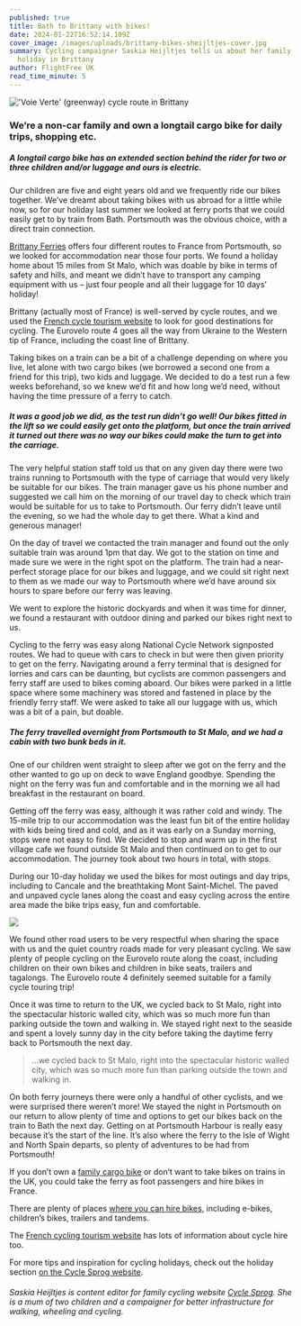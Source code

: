 ```yaml
---
published: true
title: Bath to Brittany with bikes!
date: 2024-01-22T16:52:14.109Z
cover_image: /images/uploads/brittany-bikes-sheijltjes-cover.jpg
summary: Cycling campaigner Saskia Heijltjes tells us about her family’s cycling
  holiday in Brittany
author: FlightFree UK
read_time_minute: 5
---
```

![](/images/uploads/brittany-bikes-sheijltjes.jpg "'Voie Verte' (greenway) cycle route in Brittany")

### We’re a non-car family and own a longtail cargo bike for daily trips, shopping etc. 

##### A longtail cargo bike has an extended section behind the rider for two or three children and/or luggage and ours is electric.

Our children are five and eight years old and we frequently ride our bikes together. We’ve dreamt about taking bikes with us abroad for a little while now, so for our holiday last summer we looked at ferry ports that we could easily get to by train from Bath. Portsmouth was the obvious choice, with a direct train connection. 

[Brittany Ferries](https://www.cyclesprog.co.uk/link/uncategorized/brittany-ferries/) offers four different routes to France from Portsmouth, so we looked for accommodation near those four ports. We found a holiday home about 15 miles from St Malo, which was doable by bike in terms of safety and hills, and meant we didn’t have to transport any camping equipment with us – just four people and all their luggage for 10 days’ holiday!

Brittany (actually most of France) is well-served by cycle routes, and we used the [French cycle tourism website](https://en.francevelotourisme.com/) to look for good destinations for cycling. The Eurovelo route 4 goes all the way from Ukraine to the Western tip of France, including the coast line of Brittany.

Taking bikes on a train can be a bit of a challenge depending on where you live, let alone with two cargo bikes (we borrowed a second one from a friend for this trip), two kids and luggage. We decided to do a test run a few weeks beforehand, so we knew we’d fit and how long we’d need, without having the time pressure of a ferry to catch.

##### It was a good job we did, as the test run didn’t go well! Our bikes fitted in the lift so we could easily get onto the platform, but once the train arrived it turned out there was no way our bikes could make the turn to get into the carriage. 

The very helpful station staff told us that on any given day there were two trains running to Portsmouth with the type of carriage that would very likely be suitable for our bikes. The train manager gave us his phone number and suggested we call him on the morning of our travel day to check which train would be suitable for us to take to Portsmouth. Our ferry didn’t leave until the evening, so we had the whole day to get there. What a kind and generous manager!

On the day of travel we contacted the train manager and found out the only suitable train was around 1pm that day. We got to the station on time and made sure we were in the right spot on the platform. The train had a near-perfect storage place for our bikes and luggage, and we could sit right next to them as we made our way to Portsmouth where we’d have around six hours to spare before our ferry was leaving. 

We went to explore the historic dockyards and when it was time for dinner, we found a restaurant with outdoor dining and parked our bikes right next to us.

Cycling to the ferry was easy along National Cycle Network signposted routes. We had to queue with cars to check in but were then given priority to get on the ferry. Navigating around a ferry terminal that is designed for lorries and cars can be daunting, but cyclists are common passengers and ferry staff are used to bikes coming aboard. Our bikes were parked in a little space where some machinery was stored and fastened in place by the friendly ferry staff. We were asked to take all our luggage with us, which was a bit of a pain, but doable.

##### The ferry travelled overnight from Portsmouth to St Malo, and we had a cabin with two bunk beds in it. 

One of our children went straight to sleep after we got on the ferry and the other wanted to go up on deck to wave England goodbye. Spending the night on the ferry was fun and comfortable and in the morning we all had breakfast in the restaurant on board.

Getting off the ferry was easy, although it was rather cold and windy. The 15-mile trip to our accommodation was the least fun bit of the entire holiday with kids being tired and cold, and as it was early on a Sunday morning, stops were not easy to find. We decided to stop and warm up in the first village cafe we found outside St Malo and then continued on to get to our accommodation. The journey took about two hours in total, with stops.

During our 10-day holiday we used the bikes for most outings and day trips, including to Cancale and the breathtaking Mont Saint-Michel. The paved and unpaved cycle lanes along the coast and easy cycling across the entire area made the bike trips easy, fun and comfortable.

![](/images/uploads/brittany-holiday-sheijltjes.jpg)

We found other road users to be very respectful when sharing the space with us and the quiet country roads made for very pleasant cycling. We saw plenty of people cycling on the Eurovelo route along the coast, including children on their own bikes and children in bike seats, trailers and tagalongs. The Eurovelo route 4 definitely seemed suitable for a family cycle touring trip!

Once it was time to return to the UK, we cycled back to St Malo, right into the spectacular historic walled city, which was so much more fun than parking outside the town and walking in. We stayed right next to the seaside and spent a lovely sunny day in the city before taking the daytime ferry back to Portsmouth the next day.

> ...we cycled back to St Malo, right into the spectacular historic walled city, which was so much more fun than parking outside the town and walking in.

On both ferry journeys there were only a handful of other cyclists, and we were surprised there weren’t more! We stayed the night in Portsmouth on our return to allow plenty of time and options to get our bikes back on the train to Bath the next day. Getting on at Portsmouth Harbour is really easy because it’s the start of the line. It’s also where the ferry to the Isle of Wight and North Spain departs, so plenty of adventures to be had from Portsmouth!

If you don’t own a [family cargo bike](https://www.cyclesprog.co.uk/category/cargo-bikes/) or don’t want to take bikes on trains in the UK, you could take the ferry as foot passengers and hire bikes in France.

There are plenty of places [where you can hire bikes](https://www.saint-malo-tourisme.co.uk/putting-down-your-suitcases/getting-around/bicycle-rentals/), including e-bikes, children’s bikes, trailers and tandems.

The [French cycling tourism website](https://en.francevelotourisme.com/) has lots of information about cycle hire too.

For more tips and inspiration for cycling holidays, check out the holiday section [on the Cycle Sprog website](https://www.cyclesprog.co.uk/category/get-cycling/family-cycling-holidays/).

###### *Saskia Heijltjes is content editor for family cycling website [Cycle Sprog](https://www.cyclesprog.co.uk/). She is a mum of two children and a campaigner for better infrastructure for walking, wheeling and cycling.*